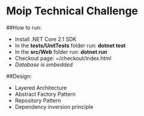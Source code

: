 # Moip Technical Challenge

##How to run:
- Install .NET Core 2.1 SDK
- In the **tests/UnitTests** folder run: **dotnet test**
- In the **src/Web** folder run: **dotnet run**
- Checkout page: ~/checkout/index.html
- _Database is embedded_

##Design:
- Layered Architecture
- Abstract Factory Pattern
- Repository Pattern
- Dependency inversion principle
